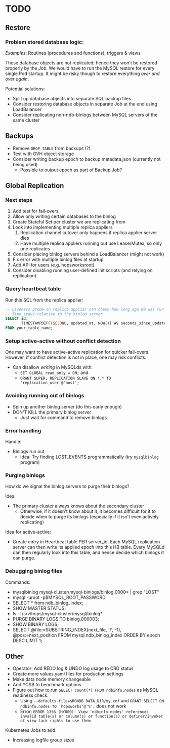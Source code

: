 # TODO

## Restore

### Problem stored database logic:

*Examples*: Routines (procedures and functions), triggers & views

These database objects are not replicated; hence they won't be restored properly by the Job. We would have to run the
MySQL restore for every single Pod startup. It might be risky though to restore everything *over and over again*.

Potential solutions:
- Split up database objects into separate SQL backup files
- Consider restoring database objects in separate Job at the end using LoadBalancer
- Consider replicating non-ndb-binlogs between MySQL servers of the same cluster

## Backups

- Remove `DROP TABLE` from backups (?)
- Test with OVH object storage
- Consider writing backup epoch to backup metadata.json (currently not being used)
  - Possible to output epoch as part of Backup Job?

## Global Replication

### Next steps

1. Add test for fail-overs
2. Allow only writing certain databases to the binlog
3. Create Stateful Set per cluster we are replicating from
4. Look into implementing multiple replica appliers
   1. Replication channel cutover only happens if replica applier server dies
   2. Have multiple replica appliers running but use Lease/Mutex, so only one replicates
5. Consider placing binlog servers behind a LoadBalancer (might not work)
6. Fix error with multiple binlog files at startup
7. Add API for users (e.g. hopsworksroot)
8. Consider disabling running user-defined init scripts (and relying on replication)

### Query heartbeat table

Run this SQL from the replica applier:
```sql
-- Liveness probe on replica applier can check how long ago HB was run
-- Time stays relative to the binlog server
SELECT id, 
       TIMESTAMPDIFF(SECOND, updated_at, NOW()) AS seconds_since_update
FROM your_table_name;
```

### Setup active-active without conflict detection

One may want to have active-active replication for quicker fail-overs. However,
if conflict detection is not in place, one may risk conflicts.

- Can disallow *writing* in MySQLds with:
  - `SET GLOBAL read_only = ON;` and
  - `GRANT SUPER, REPLICATION SLAVE ON *.* TO 'replication_user'@'host';`

### Avoiding running out of binlogs

- Spin up another binlog server (do this early enough)
- DON'T KILL the primary binlog server
  - Just wait for command to remove binlogs

### Error handling

Handle:
- Binlogs run out
  - Idea: Try finding LOST_EVENTS programmatically (try `mysqlbinlog` program)

### Purging binlogs

How do we signal the binlog servers to purge their binlogs?

Idea:
- The primary cluster always knows about the secondary cluster
  - Otherwise, if it doesn't know about it, it becomes difficult for it to
    decide when to purge its binlogs (especially if it isn't even actively replicating)

Idea for active-active:
- Create entry in Heartbeat table PER server_id. Each MySQL replication server can then
    write its applied epoch into this HB table. Every MySQLd can then regularly look
    into this table, and hence decide which binlogs it can purge.

### Debugging binlog files

Commands:
- mysqlbinlog mysql-cluster/mysql-binlogs/binlog.0000* | grep "LOST"
- mysql -uroot -p$MYSQL_ROOT_PASSWORD
- SELECT * from ndb_binlog_index;
- SHOW MASTER STATUS;
- ls -l /srv/hops/mysql-cluster/mysql/binlog*
- PURGE BINARY LOGS TO binlog.000003;
- SHOW BINARY LOGS;
- SELECT @file:=SUBSTRING_INDEX(next_file, '/', -1),
    @pos:=next_position
    FROM mysql.ndb_binlog_index
    ORDER BY epoch DESC LIMIT 1;

## Other

- Operator: Add REDO log & UNDO log usage to CRD status
- Create more values.yaml files for production settings
- Make data node memory changeable
- Add YCSB to benchmark options
- Figure out how to run `SELECT count(*) FROM ndbinfo.nodes` as MySQL readiness check.
  - Using  `--defaults-file=$RONDB_DATA_DIR/my.cnf` and `GRANT SELECT ON ndbinfo.nodes TO 'hopsworks'@'%';` does not work
  - Error: `ERROR 1356 (HY000): View 'ndbinfo.nodes' references invalid table(s) or column(s) or function(s) or definer/invoker of view lack rights to use them`

Kubernetes Jobs to add:
- Increasing logfile group sizes
